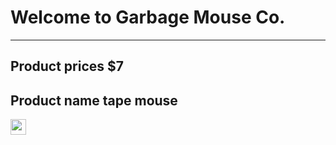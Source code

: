 # Welcome to Garbage Mouse Co.

---

## Product prices $7

## Product name tape mouse
[<img src="https://s18955.pcdn.co/wp-content/uploads/2018/02/github.png" width="25"/>](https://github.com/user/repository/subscription)
